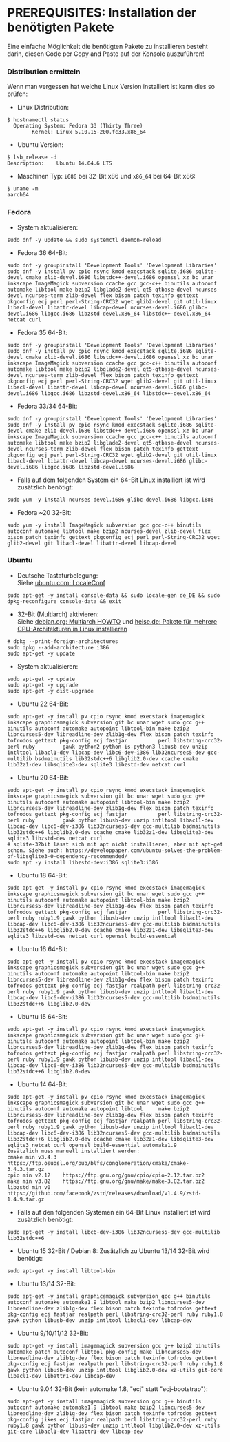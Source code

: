 # PREREQUISITES: Installation der benötigten Pakete
Eine einfache Möglichkeit die benötigten Pakete zu installieren besteht darin, diesen Code per Copy and Paste auf der Konsole auszuführen!

### Distribution ermitteln
Wenn man vergessen hat welche Linux Version installiert ist kann dies so prüfen:

 - Linux Distribution:
```
$ hostnamectl status
  Operating System: Fedora 33 (Thirty Three)
	    Kernel: Linux 5.10.15-200.fc33.x86_64
```

 - Ubuntu Version:
```
$ lsb_release -d
Description:    Ubuntu 14.04.6 LTS
```

 - Maschinen Typ: `i686` bei 32-Bit x86 und `x86_64` bei 64-Bit x86:
```
$ uname -m
aarch64
```

### Fedora

 - System aktualisieren:
```
sudo dnf -y update && sudo systemctl daemon-reload
```

 - Fedora 36 64-Bit:
```
sudo dnf -y groupinstall 'Development Tools' 'Development Libraries'
sudo dnf -y install pv cpio rsync kmod execstack sqlite.i686 sqlite-devel cmake zlib-devel.i686 libstdc++-devel.i686 openssl xz bc unar inkscape ImageMagick subversion ccache gcc gcc-c++ binutils autoconf automake libtool make bzip2 libglade2-devel qt5-qtbase-devel ncurses-devel ncurses-term zlib-devel flex bison patch texinfo gettext pkgconfig ecj perl perl-String-CRC32 wget glib2-devel git util-linux libacl-devel libattr-devel libcap-devel ncurses-devel.i686 glibc-devel.i686 libgcc.i686 libzstd-devel.x86_64 libstdc++-devel.x86_64 netcat curl
```

 - Fedora 35 64-Bit:
```
sudo dnf -y groupinstall 'Development Tools' 'Development Libraries'
sudo dnf -y install pv cpio rsync kmod execstack sqlite.i686 sqlite-devel cmake zlib-devel.i686 libstdc++-devel.i686 openssl xz bc unar inkscape ImageMagick subversion ccache gcc gcc-c++ binutils autoconf automake libtool make bzip2 libglade2-devel qt5-qtbase-devel ncurses-devel ncurses-term zlib-devel flex bison patch texinfo gettext pkgconfig ecj perl perl-String-CRC32 wget glib2-devel git util-linux libacl-devel libattr-devel libcap-devel ncurses-devel.i686 glibc-devel.i686 libgcc.i686 libzstd-devel.x86_64 libstdc++-devel.x86_64
```

 - Fedora 33/34 64-Bit:
```
sudo dnf -y groupinstall 'Development Tools' 'Development Libraries'
sudo dnf -y install pv cpio rsync kmod execstack sqlite.i686 sqlite-devel cmake zlib-devel.i686 libstdc++-devel.i686 openssl xz bc unar inkscape ImageMagick subversion ccache gcc gcc-c++ binutils autoconf automake libtool make bzip2 libglade2-devel qt5-qtbase-devel ncurses-devel ncurses-term zlib-devel flex bison patch texinfo gettext pkgconfig ecj perl perl-String-CRC32 wget glib2-devel git util-linux libacl-devel libattr-devel libcap-devel ncurses-devel.i686 glibc-devel.i686 libgcc.i686 libzstd-devel.i686
```

 - Falls auf dem folgenden System ein 64-Bit Linux installiert ist wird zusätzlich benötigt:
```
sudo yum -y install ncurses-devel.i686 glibc-devel.i686 libgcc.i686
```

 - Fedora ~20 32-Bit:
```
sudo yum -y install ImageMagick subversion gcc gcc-c++ binutils autoconf automake libtool make bzip2 ncurses-devel zlib-devel flex bison patch texinfo gettext pkgconfig ecj perl perl-String-CRC32 wget glib2-devel git libacl-devel libattr-devel libcap-devel
```

### Ubuntu

 - Deutsche Tastaturbelegung:<br>
Siehe [ubuntu.com: LocaleConf](https://help.ubuntu.com/community/LocaleConf)
```
sudo apt-get -y install console-data && sudo locale-gen de_DE && sudo dpkg-reconfigure console-data && exit
```

 - 32-Bit (Multiarch) aktivieren:<br>
Siehe [debian.org: Multiarch HOWTO](https://wiki.debian.org/Multiarch/HOWTO) und [heise.de: Pakete für mehrere CPU-Architekturen in Linux installieren](http://heise.de/-2056403)
```
# dpkg --print-foreign-architectures
sudo dpkg --add-architecture i386
sudo apt-get -y update
```

 - System aktualisieren:
```
sudo apt-get -y update
sudo apt-get -y upgrade
sudo apt-get -y dist-upgrade
```

 - Ubuntu 22 64-Bit:
```
sudo apt-get -y install pv cpio rsync kmod execstack imagemagick inkscape graphicsmagick subversion git bc unar wget sudo gcc g++ binutils autoconf automake autopoint libtool-bin make bzip2 libncurses5-dev libreadline-dev zlib1g-dev flex bison patch texinfo tofrodos gettext pkg-config ecj fastjar          perl libstring-crc32-perl ruby         gawk python2 python-is-python3 libusb-dev unzip intltool libacl1-dev libcap-dev libc6-dev-i386 lib32ncurses5-dev gcc-multilib bsdmainutils lib32stdc++6 libglib2.0-dev ccache cmake lib32z1-dev libsqlite3-dev sqlite3 libzstd-dev netcat curl
```

 - Ubuntu 20 64-Bit:
```
sudo apt-get -y install pv cpio rsync kmod execstack imagemagick inkscape graphicsmagick subversion git bc unar wget sudo gcc g++ binutils autoconf automake autopoint libtool-bin make bzip2 libncurses5-dev libreadline-dev zlib1g-dev flex bison patch texinfo tofrodos gettext pkg-config ecj fastjar          perl libstring-crc32-perl ruby         gawk python libusb-dev unzip intltool libacl1-dev libcap-dev libc6-dev-i386 lib32ncurses5-dev gcc-multilib bsdmainutils lib32stdc++6 libglib2.0-dev ccache cmake lib32z1-dev libsqlite3-dev sqlite3 libzstd-dev netcat curl
# sqlite-32bit lässt sich mit apt nicht installieren, aber mit apt-get schon. Siehe auch: https://developpaper.com/ubuntu-solves-the-problem-of-libsqlite3-0-dependency-recommended/
sudo apt -y install libzstd-dev:i386 sqlite3:i386
```

 - Ubuntu 18 64-Bit:
```
sudo apt-get -y install pv cpio rsync kmod execstack imagemagick inkscape graphicsmagick subversion git bc unar wget sudo gcc g++ binutils autoconf automake autopoint libtool-bin make bzip2 libncurses5-dev libreadline-dev zlib1g-dev flex bison patch texinfo tofrodos gettext pkg-config ecj fastjar          perl libstring-crc32-perl ruby ruby1.9 gawk python libusb-dev unzip intltool libacl1-dev libcap-dev libc6-dev-i386 lib32ncurses5-dev gcc-multilib bsdmainutils lib32stdc++6 libglib2.0-dev ccache cmake lib32z1-dev libsqlite3-dev sqlite3 libzstd-dev netcat curl openssl build-essential
```

 - Ubuntu 16 64-Bit:
```
sudo apt-get -y install pv cpio rsync kmod execstack imagemagick inkscape graphicsmagick subversion git bc unar wget sudo gcc g++ binutils autoconf automake autopoint libtool-bin make bzip2 libncurses5-dev libreadline-dev zlib1g-dev flex bison patch texinfo tofrodos gettext pkg-config ecj fastjar realpath perl libstring-crc32-perl ruby ruby1.9 gawk python libusb-dev unzip intltool libacl1-dev libcap-dev libc6-dev-i386 lib32ncurses5-dev gcc-multilib bsdmainutils lib32stdc++6 libglib2.0-dev
```

 - Ubuntu 15 64-Bit:
```
sudo apt-get -y install pv cpio rsync kmod execstack imagemagick inkscape graphicsmagick subversion git bc unar wget sudo gcc g++ binutils autoconf automake autopoint libtool-bin make bzip2 libncurses5-dev libreadline-dev zlib1g-dev flex bison patch texinfo tofrodos gettext pkg-config ecj fastjar realpath perl libstring-crc32-perl ruby ruby1.9 gawk python libusb-dev unzip intltool libacl1-dev libcap-dev libc6-dev-i386 lib32ncurses5-dev gcc-multilib bsdmainutils lib32stdc++6 libglib2.0-dev
```

 - Ubuntu 14 64-Bit:
```
sudo apt-get -y install pv cpio rsync kmod execstack imagemagick inkscape graphicsmagick subversion git bc unar wget sudo gcc g++ binutils autoconf automake autopoint libtool     make bzip2 libncurses5-dev libreadline-dev zlib1g-dev flex bison patch texinfo tofrodos gettext pkg-config ecj fastjar realpath perl libstring-crc32-perl ruby ruby1.9 gawk python libusb-dev unzip intltool libacl1-dev libcap-dev libc6-dev-i386 lib32ncurses5-dev gcc-multilib bsdmainutils lib32stdc++6 libglib2.0-dev ccache cmake lib32z1-dev libsqlite3-dev sqlite3 netcat curl openssl build-essential automake1.9
Zusätzlich muss manuell installiert werden:
cmake min v3.4.3  https://ftp.osuosl.org/pub/blfs/conglomeration/cmake/cmake-3.4.3.tar.gz
cpio min v2.12    https://ftp.gnu.org/gnu/cpio/cpio-2.12.tar.bz2
make min v3.82    https://ftp.gnu.org/gnu/make/make-3.82.tar.bz2
libzstd min v0    https://github.com/facebook/zstd/releases/download/v1.4.9/zstd-1.4.9.tar.gz
```

 - Falls auf den folgenden Systemen ein 64-Bit Linux installiert ist wird zusätzlich benötigt:
```
sudo apt-get -y install libc6-dev-i386 lib32ncurses5-dev gcc-multilib lib32stdc++6
```

 - Ubuntu 15 32-Bit / Debian 8: Zusätzlich zu Ubuntu 13/14 32-Bit wird benötigt:
```
sudo apt-get -y install libtool-bin
```

 - Ubuntu 13/14 32-Bit:
```
sudo apt-get -y install graphicsmagick subversion gcc g++ binutils autoconf automake automake1.9 libtool make bzip2 libncurses5-dev libreadline-dev zlib1g-dev flex bison patch texinfo tofrodos gettext pkg-config ecj fastjar realpath perl libstring-crc32-perl ruby ruby1.8 gawk python libusb-dev unzip intltool libacl1-dev libcap-dev
```

 - Ubuntu 9/10/11/12 32-Bit:
```
sudo apt-get -y install imagemagick subversion gcc g++ bzip2 binutils automake patch autoconf libtool pkg-config make libncurses5-dev libreadline-dev zlib1g-dev flex bison patch texinfo tofrodos gettext pkg-config ecj fastjar realpath perl libstring-crc32-perl ruby ruby1.8 gawk python libusb-dev unzip intltool libglib2.0-dev xz-utils git-core libacl1-dev libattr1-dev libcap-dev
```

 - Ubuntu 9.04 32-Bit (kein automake 1.8, "ecj" statt "ecj-bootstrap"):
```
sudo apt-get -y install imagemagick subversion gcc g++ binutils autoconf automake automake1.9 libtool make bzip2 libncurses5-dev libreadline-dev zlib1g-dev flex bison patch texinfo tofrodos gettext pkg-config jikes ecj fastjar realpath perl libstring-crc32-perl ruby ruby1.8 gawk python libusb-dev unzip intltool libglib2.0-dev xz-utils git-core libacl1-dev libattr1-dev libcap-dev
```

